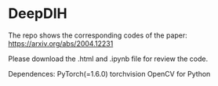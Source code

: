 # DeepDIH
The repo shows the corresponding codes of the paper: https://arxiv.org/abs/2004.12231

Please download the .html and .ipynb file for review the code.


Dependences:
PyTorch(=1.6.0)
torchvision
OpenCV for Python
